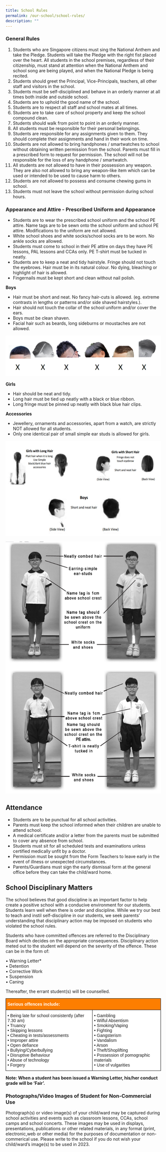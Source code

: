 ```yaml
---
title: School Rules
permalink: /our-school/school-rules/
description: ""
---
```

### General Rules
1.   Students who are Singapore citizens must sing the National Anthem and take the Pledge. Students will take the Pledge with the right fist placed over the heart. All students in the school premises, regardless of their citizenship, must stand at attention when the National Anthem and school song are being played, and when the National Pledge is being recited.
2.   Students should greet the Principal, Vice-Principals, teachers, all other staff and visitors in the school.
3.   Students must be self-disciplined and behave in an orderly manner at all times both inside and outside school.
4.   Students are to uphold the good name of the school.
5.   Students are to respect all staff and school mates at all times.
6.   Students are to take care of school property and keep the school compound clean.
7.   Students should walk from point to point in an orderly manner.
8.   All students must be responsible for their personal belongings.
9.   Students are responsible for any assignments given to them. They should complete their assignments and hand in their work on time.
10.   Students are not allowed to bring handphones / smartwatches to school without obtaining written permission from the school. Parents must fill in a prescribed form to request for permission. The school will not be responsible for the loss of any handphone / smartwatch.
11.   All students are not allowed to have in their possession any weapon. They are also not allowed to bring any weapon-like item which can be used or intended to be used to cause harm to others.
12.   Students are not allowed to possess and consume chewing gums in school.
13.   Students must not leave the school without permission during school hours.

### Appearance and Attire - Prescribed Uniform and Appearance
* Students are to wear the prescribed school uniform and the school PE attire. Name tags are to be sewn onto the school uniform and school PE attire. Modifications to the uniform are not allowed.
* White school shoes and white socks/school socks are to be worn. No ankle socks are allowed.
* Students must come to school in their PE attire on days they have PE lessons, PAL lessons and CCAs only. PE T-shirt must be tucked in neatly.
* Students are to keep a neat and tidy hairstyle. Fringe should not touch the eyebrows. Hair must be in its natural colour. No dying, bleaching or highlight of hair is allowed.
* Fingernails must be kept short and clean without nail polish.

**Boys**

* Hair must be short and neat. No fancy hair-cuts is allowed. (eg. extreme contrasts in lengths or patterns and/or side shaved hairstyles.).
* Hair should not touch the collar of the school uniform and/or cover the ears.
* Boys must be clean shaven.
* Facial hair such as beards, long sideburns or moustaches are not allowed.

![](/images/Random/2023%20haircut.png)

**Girls**  

*   Hair should be neat and tidy.
*   Long hair must be tied up neatly with a black or blue ribbon.  
*   Long fringe must be pinned up neatly with black blue hair clips.

**Accessories**

* Jewellery, ornaments and accessories, apart from a watch, are strictly NOT allowed for all students.
* Only one identical pair of small simple ear studs is allowed for girls. 

![](/images/hair.png)

![](/images/Random/2023%20uniform.png)


Attendance
----------
* Students are to be punctual for all school activities.
* Parents must keep the school informed when their children are unable to attend school.
* A medical certificate and/or a letter from the parents must be submitted to cover any absence from school.
* Students must sit for all scheduled tests and examinations unless certified medically unfit by a doctor.
* Permission must be sought from the Form Teachers to leave early in the event of illness or unexpected circumstances.
* Parents/Guardians must sign the early dismissal form at the general office before they can take the child/ward home.

School Disciplinary Matters
---------------------------

The school believes that good discipline is an important factor to help create a positive school with a conducive environment for our students. Students learn well when there is order and discipline. While we try our best to teach and instil self-discipline in our students, we seek parents’ understanding that disciplinary action may be imposed on students who violated the school rules.
  
Students who have committed offences are referred to the Disciplinary Board which decides on the appropriate consequences. Disciplinary action meted out to the student will depend on the severity of the offence. These can be in the form of:  

• Warning Letter* <br>
• Detention <br>
• Corrective Work <br>
• Suspension <br>
• Caning  

Thereafter, the errant student(s) will be counselled.

<style type="text/css">
.tg  {border-collapse:collapse;border-spacing:0;}
.tg td{border-color:black;border-style:solid;border-width:1px;font-family:Arial, sans-serif;font-size:14px;
  overflow:hidden;padding:10px 5px;word-break:normal;}
.tg th{border-color:black;border-style:solid;border-width:1px;font-family:Arial, sans-serif;font-size:14px;
  font-weight:normal;overflow:hidden;padding:10px 5px;word-break:normal;}
.tg .tg-ta95{background-color:#FD7E00;color:#FFF;font-weight:bold;text-align:left;vertical-align:middle}
.tg .tg-zr06{background-color:#FFF;text-align:left;vertical-align:middle}
</style>
<table class="tg">
<thead>
  <tr>
    <th class="tg-ta95" colspan="2"><span style="color:#FFF;background-color:#FD7E00">Serious offences include:</span></th>
  </tr>
</thead>
<tbody>
  <tr>
    <td class="tg-zr06">• Being late for school consistently (after 7.30 am)<br>• Truancy<br>• Skipping lessons<br>• Cheating in tests/assessments<br>• Improper attire<br>• Open defiance<br>• Bullying/Cyberbullying<br>• Disruptive Behaviour<br>• Abuse of technology<br>• Forgery</td>
    <td class="tg-zr06">• Gambling<br>• Wilful Absentism<br>• Smoking/Vaping<br>• Fighting<br>• Gangsterism<br>• Vandalism<br>• Arson<br>• Theft/Shoplifting<br>• Possession of pornographic materials<br>• Use of vulgarities</td>
  </tr>
</tbody>
</table>

**Note: When a student has been issued a Warning Letter, his/her conduct grade will be ‘Fair’.**  


### Photographs/Video Images of Student for Non-Commercial Use

Photograph(s) or video image(s) of your child/ward may be captured during school activities and events such as classroom lessons, CCAs, school camps and school concerts. These images may be used in displays, presentations, publications or other related materials, in any format (print, electronic,web or other media) for the purposes of documentation or non-commerical use. Please write to the school if you do not wish your child/ward’s image(s) to be used in 2023.